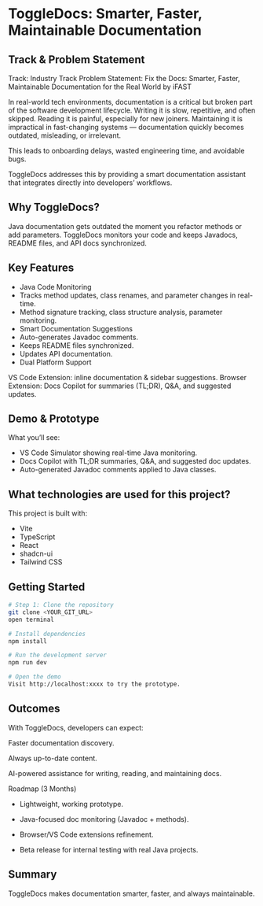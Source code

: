 # ToggleDocs: Smarter, Faster, Maintainable Documentation

## Track & Problem Statement

Track: Industry Track
Problem Statement: Fix the Docs: Smarter, Faster, Maintainable Documentation for the Real World by iFAST

In real-world tech environments, documentation is a critical but broken part of the software development lifecycle. Writing it is slow, repetitive, and often skipped. Reading it is painful, especially for new joiners. Maintaining it is impractical in fast-changing systems — documentation quickly becomes outdated, misleading, or irrelevant.

This leads to onboarding delays, wasted engineering time, and avoidable bugs.

ToggleDocs addresses this by providing a smart documentation assistant that integrates directly into developers’ workflows.

## Why ToggleDocs?

Java documentation gets outdated the moment you refactor methods or add parameters. ToggleDocs monitors your code and keeps Javadocs, README files, and API docs synchronized.

## Key Features

- Java Code Monitoring
- Tracks method updates, class renames, and parameter changes in real-time.
- Method signature tracking, class structure analysis, parameter monitoring.
- Smart Documentation Suggestions
- Auto-generates Javadoc comments.
- Keeps README files synchronized.
- Updates API documentation.
- Dual Platform Support

VS Code Extension: inline documentation & sidebar suggestions.
Browser Extension: Docs Copilot for summaries (TL;DR), Q&A, and suggested updates.

## Demo & Prototype

What you’ll see:

- VS Code Simulator showing real-time Java monitoring.
- Docs Copilot with TL;DR summaries, Q&A, and suggested doc updates.
- Auto-generated Javadoc comments applied to Java classes.

## What technologies are used for this project?

This project is built with:

- Vite
- TypeScript
- React
- shadcn-ui
- Tailwind CSS

## Getting Started

```sh
# Step 1: Clone the repository
git clone <YOUR_GIT_URL>
open terminal

# Install dependencies
npm install

# Run the development server
npm run dev

# Open the demo
Visit http://localhost:xxxx to try the prototype.
```

## Outcomes

With ToggleDocs, developers can expect:

Faster documentation discovery.

Always up-to-date content.

AI-powered assistance for writing, reading, and maintaining docs.

Roadmap (3 Months)

- Lightweight, working prototype.

- Java-focused doc monitoring (Javadoc + methods).

- Browser/VS Code extensions refinement.

- Beta release for internal testing with real Java projects.

## Summary

ToggleDocs makes documentation smarter, faster, and always maintainable.